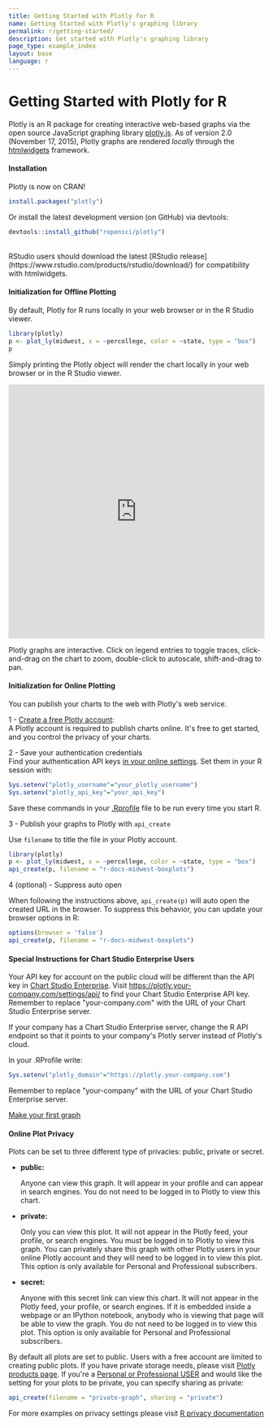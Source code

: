 ```yaml
---
title: Getting Started with Plotly for R
name: Getting Started with Plotly's graphing library
permalink: r/getting-started/
description: Get started with Plotly's graphing library
page_type: example_index
layout: base
language: r
---
```


# Getting Started with Plotly for R

Plotly is an R package for creating interactive web-based graphs via the open source JavaScript graphing library [plotly.js](http://plot.ly/javascript).
As of version 2.0 (November 17, 2015), Plotly graphs are rendered *locally* through the [htmlwidgets](http://www.htmlwidgets.org/) framework.


#### Installation

Plotly is now on CRAN!

```r
install.packages("plotly")
```

Or install the latest development version (on GitHub) via devtools:

```r
devtools::install_github("ropensci/plotly")
```

<br>
RStudio users should download the latest [RStudio release](https://www.rstudio.com/products/rstudio/download/) for compatibility with htmlwidgets.

#### Initialization for Offline Plotting

By default, Plotly for R runs locally in your web browser or in the R Studio viewer.

```r
library(plotly)
p <- plot_ly(midwest, x = ~percollege, color = ~state, type = "box")
p
```

Simply printing the Plotly object will render the chart locally in your web browser or in the R Studio viewer.

<iframe style="border: none; width: 100%; height: 500px;" src="https://plot.ly/~chriddyp/1799.embed"></iframe>

Plotly graphs are interactive. Click on legend entries to toggle traces, click-and-drag on the chart to zoom, double-click to autoscale, shift-and-drag to pan.

#### Initialization for Online Plotting

You can publish your charts to the web with Plotly's web service.

1 - [Create a free Plotly account](https://plot.ly/api_signup):<br>
A Plotly account is required to publish charts online. It's free to get started, and you control the privacy of your charts.

2 - Save your authentication credentials<br>
Find your authentication API keys [in your online settings](https://plot.ly/settings/api). Set them in your R session with:

```r
Sys.setenv("plotly_username"="your_plotly_username")
Sys.setenv("plotly_api_key"="your_api_key")
```

Save these commands in your [.Rprofile](http://www.statmethods.net/interface/customizing.html) file to be run every time you start R.

3 - Publish your graphs to Plotly with `api_create`

Use `filename` to title the file in your Plotly account.

```r
library(plotly)
p <- plot_ly(midwest, x = ~percollege, color = ~state, type = "box")
api_create(p, filename = "r-docs-midwest-boxplots")
```

4 (optional) - Suppress auto open

When following the instructions above, `api_create(p)` will auto open the created URL in the browser. To suppress this behavior, you can update your browser options in R:

```r
options(browser = 'false')
api_create(p, filename = "r-docs-midwest-boxplots")
```

#### Special Instructions for Chart Studio Enterprise Users

Your API key for account on the public cloud will be different than the API key in [Chart Studio Enterprise](https://plot.ly/product/enterprise/). Visit <https://plotly.your-company.com/settings/api/> to find your Chart Studio Enterprise API key. Remember to replace "your-company.com" with the URL of your Chart Studio Enterprise server.

If your company has a Chart Studio Enterprise server, change the R API endpoint so that it points to your company's Plotly server instead of Plotly's cloud.

In your .RProfile write:

```r
Sys.setenv("plotly_domain"="https://plotly.your-company.com")
```

Remember to replace "your-company" with the URL of your Chart Studio Enterprise server.

<div class="row centered btnrow">
    <a href="/r/" class="button no_underline">Make your first graph</a>
</div>

#### Online Plot Privacy

Plots can be set to three different type of privacies: public, private or secret.

* **public:**

     Anyone can view this graph. It will appear in your profile
     and can appear in search engines. You do not need to be
     logged in to Plotly to view this chart.

* **private:**

     Only you can view this plot. It will not appear in the
     Plotly feed, your profile, or search engines. You must be
     logged in to Plotly to view this graph. You can privately
     share this graph with other Plotly users in your online
     Plotly account and they will need to be logged in to
     view this plot. This option is only available for Personal
     and Professional subscribers.

* **secret:**

     Anyone with this secret link can view this chart. It will
     not appear in the Plotly feed, your profile, or search
     engines. If it is embedded inside a webpage or an IPython
     notebook, anybody who is viewing that page will be able to
     view the graph. You do not need to be logged in to view
     this plot. This option is only available for Personal
     and Professional subscribers.

By default all plots are set to public. Users with a free account are limited to creating public plots. If you have private storage needs, please visit [Plotly products page](https://plot.ly/products). If you're a [Personal or Professional USER](https://plot.ly/settings/subscription/?modal=true&utm_source=api-docs&utm_medium=support-oss) and would like the setting for your plots to be private, you can specify sharing as private:

```r
api_create(filename = "private-graph", sharing = "private")
```
For more examples on privacy settings please visit [R privacy documentation](https://plot.ly/r/privacy/)
